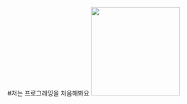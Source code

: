 #저는 프로그래밍을 처음해봐요
<img src = "http://farm4.staticflickr.com/3730/10514649476_e170380617.jpg" width="200">

